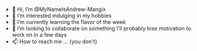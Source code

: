 - 👋 Hi, I’m @MyNameIsAndrew-Mangix
- 👀 I’m interested indulging in my hobbies
- 🌱 I’m currently learning the flavor of the week
- 💞️ I’m looking to collaborate on something I'll probably lose motivation to work on in a few days
- 📫 How to reach me ... {you don't}

<!---
MyNameIsAndrew-Mangix/MyNameIsAndrew-Mangix is a ✨ special ✨ repository because its `README.md` (this file) appears on your GitHub profile.
You can click the Preview link to take a look at your changes.
--->
